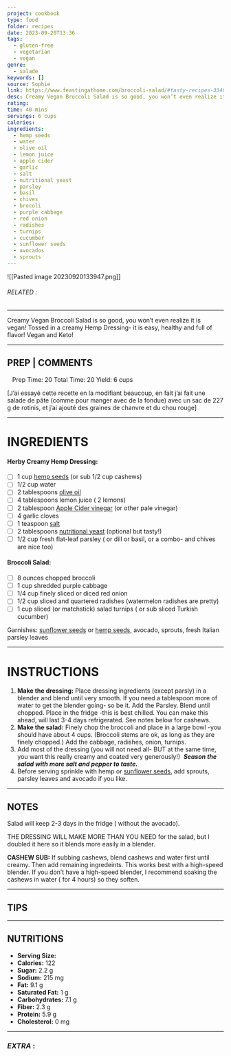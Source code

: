 ```yaml
---
project: cookbook
type: food
folder: recipes
date: 2023-09-20T13:36
tags:
  - gluten-free
  - vegetarian
  - vegan
genre:
  - salade
keywords: []
source: Sophie
link: https://www.feastingathome.com/broccoli-salad/#tasty-recipes-33402
desc: Creamy Vegan Broccoli Salad is so good, you won’t even realize it is vegan! Tossed in a creamy Hemp Dressing- it is easy, healthy and full of flavor! Vegan and Keto!
rating: 
time: 40 mins
servings: 6 cups
calories: 
ingredients:
  - hemp seeds
  - water
  - olive oil
  - lemon juice
  - apple cider
  - garlic
  - salt
  - nutritional yeast
  - parsley
  - basil
  - chives
  - brocoli
  - purple cabbage
  - red onion
  - radishes
  - turnips
  - cucumber
  - sunflower seeds
  - avocados
  - sprouts
---
```


![[Pasted image 20230920133947.png]]
###### *RELATED* : 
---
Creamy Vegan Broccoli Salad is so good, you won’t even realize it is vegan! Tossed in a creamy Hemp Dressing- it is easy, healthy and full of flavor! Vegan and Keto!

---
## PREP | COMMENTS

   Prep Time: 20 Total Time: 20 Yield: 6 cups

[J’ai essayé cette recette en la modifiant beaucoup, en fait j’ai fait une salade de pâte (comme pour manger avec de la fondue) avec un sac de 227 g de rotinis, et j’ai ajouté des graines de chanvre et du chou rouge]

---
# INGREDIENTS

#### Herby Creamy Hemp Dressing:

- [ ] 1 cup [hemp seeds](https://amzn.to/36ycExr) (or sub 1/2 cup cashews)
- [ ] 1/2 cup water
- [ ] 2 tablespoons [olive oil](https://www.target.com/p/carapelli-100-organic-extra-virgin-olive-oil-17oz/-/A-52000954)
- [ ] 4 tablespoons lemon juice ( 2 lemons)
- [ ] 2 tablespoon [Apple Cider vinegar](https://amzn.to/2PgsMez) (or other pale vinegar)
- [ ] 4 garlic cloves
- [ ] 1 teaspoon [salt](https://amzn.to/3gphtxC)
- [ ] 2 tablespoons [nutritional yeast](https://amzn.to/2OhLItN) (optional but tasty!)
- [ ] 1/2 cup fresh flat-leaf parsley ( or dill or basil, or a combo- and chives are nice too)

#### **Broccoli Salad:**

- [ ] 8 ounces chopped broccoli
- [ ] 1 cup shredded purple cabbage
- [ ] 1/4 cup finely sliced or diced red onion
- [ ] 1/2 cup sliced and quartered radishes (watermelon radishes are pretty)
- [ ] 1 cup sliced (or matchstick) salad turnips ( or sub sliced Turkish cucumber)

Garnishes: [sunflower seeds](https://amzn.to/3oRgWrQ) or [hemp seeds](https://amzn.to/36ycExr), avocado, sprouts, fresh Italian parsley leaves

---
# INSTRUCTIONS

1. **Make the dressing:** Place dressing ingredients (except parsly) in a blender and blend until very smooth. If you need a tablespoon more of water to get the blender going- so be it. Add the Parsley. Blend until chopped. Place in the fridge -this is best chilled. You can make this ahead, will last 3-4 days refrigerated. See notes below for cashews.
2. **Make the salad:** Finely chop the broccoli and place in a large bowl -you should have about 4 cups. (Broccoli stems are ok, as long as they are finely chopped.) Add the cabbage, radishes, onion, turnips.
3. Add most of the dressing (you will not need all- BUT at the same time, you want this really creamy and coated very generously!)  _**Season the salad with more salt and pepper to taste.**_
4. Before serving sprinkle with hemp or [sunflower seeds](https://amzn.to/3oRgWrQ), add sprouts, parsley leaves and avocado if you like.

---
## NOTES

Salad will keep 2-3 days in the fridge ( without the avocado).

THE DRESSING WILL MAKE MORE THAN YOU NEED for the salad, but I doubled it here so it blends more easily in a blender.

**CASHEW SUB:** If subbing cashews, blend cashews and water first until creamy. Then add remaining ingredeints. This works best with a high-speed blender. If you don’t have a high-speed blender, I recommend soaking the cashews in water ( for 4 hours) so they soften.

---
## TIPS



---
## NUTRITIONS

- **Serving Size:**
- **Calories:** 122
- **Sugar:** 2.2 g
- **Sodium:** 215 mg
- **Fat:** 9.1 g
- **Saturated Fat:** 1 g
- **Carbohydrates:** 7.1 g
- **Fiber:** 2.3 g
- **Protein:** 5.9 g
- **Cholesterol:** 0 mg

---
### *EXTRA* :



